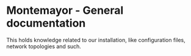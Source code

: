 # Montemayor - General documentation

This holds knowledge related to our installation, like configuration files, network topologies and such.
